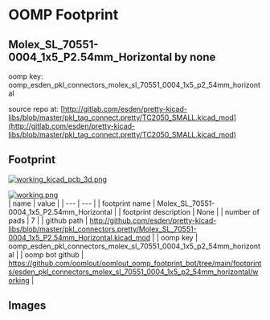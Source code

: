 # OOMP Footprint  
## Molex_SL_70551-0004_1x5_P2.54mm_Horizontal  by none  
  
oomp key: oomp_esden_pkl_connectors_molex_sl_70551_0004_1x5_p2_54mm_horizontal  
  
source repo at: [http://gitlab.com/esden/pretty-kicad-libs/blob/master/pkl_tag_connect.pretty/TC2050_SMALL.kicad_mod](http://gitlab.com/esden/pretty-kicad-libs/blob/master/pkl_tag_connect.pretty/TC2050_SMALL.kicad_mod)  
## Footprint  
  
[![working_kicad_pcb_3d.png](working_kicad_pcb_3d_600.png)](working_kicad_pcb_3d.png)  
  
[![working.png](working_600.png)](working.png)  
| name | value | 
| --- | --- | 
| footprint name | Molex_SL_70551-0004_1x5_P2.54mm_Horizontal | 
| footprint description | None | 
| number of pads | 7 | 
| github path | http://github.com/esden/pretty-kicad-libs/blob/master/pkl_connectors.pretty/Molex_SL_70551-0004_1x5_P2.54mm_Horizontal.kicad_mod | 
| oomp key | oomp_esden_pkl_connectors_molex_sl_70551_0004_1x5_p2_54mm_horizontal | 
| oomp bot github | https://github.com/oomlout/oomlout_oomp_footprint_bot/tree/main/footprints/esden_pkl_connectors_molex_sl_70551_0004_1x5_p2_54mm_horizontal/working | 
## Images  
